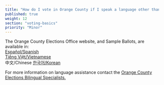 ```yaml
---
title: "How do I vote in Orange County if I speak a language other than English?"
published: true
weight: 12
section: "voting-basics"
priority: "Minor"
---
```


The Orange County Elections Office website, and Sample Ballots, are available in:  
[Español/Spanish](https://www.ocvote.com/es/about/)  
[Tiếng Việt/Vietnamese](https://www.ocvote.com/vn/about/)  
中文/Chinese
[한국어/Korean](https://www.ocvote.com/ko/about/)  

For more information on language assistance contact the [Orange County Elections Bilingual Specialists.](https://www.ocvote.com/community/bilingual-outreach-info/bilingual-community-program-specialists/)  
